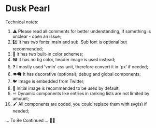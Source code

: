 # Dusk Pearl
Technical notes:
1. ⚠ Please read all comments for better understanding, if something is unclear - open an issue;
2. 2️⃣ It has two fonts: main and sub. Sub font is optional but recommended;
3. 🎨 It has two built-in color schemes;
4. 🖼 It has no bg color, header image is used instead;
5. ❓ I mostly used 'vmin' css unit, therefore convert it in 'px' if needed;
6. 👁‍🗨 It has decorative (optional), debug and global components;
7. 🐦 Image is embedded from Twitter;
8. 💖 Initial image is recommended to be used by default;
9. ♾ Dynamic components like entries in ranking lists are not limited by amount;
10. 🖌 All components are coded, you could replace them with svg(s) if needed;

... To Be Continued ... 🐾💤
